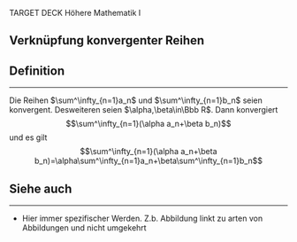 
TARGET DECK
Höhere Mathematik I

Verknüpfung konvergenter Reihen
--
## Definition
***
Die Reihen $\sum^\infty_{n=1}a_n$ und $\sum^\infty_{n=1}b_n$ seien konvergent. Desweiteren seien $\alpha,\beta\in\Bbb R$. Dann konvergiert$$\sum^\infty_{n=1}(\alpha a_n+\beta b_n)$$ und es gilt$$\sum^\infty_{n=1}(\alpha a_n+\beta b_n)=\alpha\sum^\infty_{n=1}a_n+\beta\sum^\infty_{n=1}b_n$$
## Siehe auch
***
* Hier immer spezifischer Werden. Z.b. Abbildung linkt zu arten von Abbildungen und nicht umgekehrt